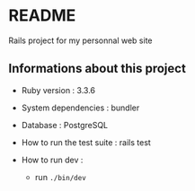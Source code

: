# README

Rails project for my personnal web site

## Informations about this project

* Ruby version : 3.3.6

* System dependencies : bundler

* Database : PostgreSQL

* How to run the test suite : rails test

* How to run dev :

  * run `./bin/dev`
